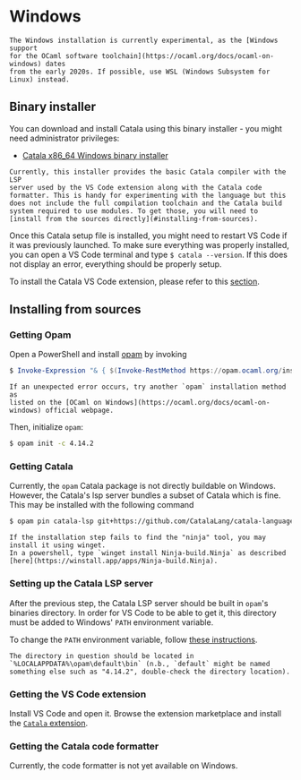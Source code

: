 # Windows

~~~admonish danger
The Windows installation is currently experimental, as the [Windows support
for the OCaml software toolchain](https://ocaml.org/docs/ocaml-on-windows) dates
from the early 2020s. If possible, use WSL (Windows Subsystem for Linux) instead.
~~~

## Binary installer

You can download and install Catala using this binary installer - you
might need administrator privileges:

- [Catala x86_64 Windows binary installer](https://gitlab.inria.fr/verifisc/docker-catala/-/raw/catala-windows-installer/Catala.msi)

~~~admonish warning title="This is an incomplete version of Catala"
Currently, this installer provides the basic Catala compiler with the LSP
server used by the VS Code extension along with the Catala code
formatter. This is handy for experimenting with the language but this
does not include the full compilation toolchain and the Catala build
system required to use modules. To get those, you will need to
[install from the sources directly](#installing-from-sources).
~~~

Once this Catala setup file is installed, you might need to restart
VS Code if it was previously launched. To make sure everything was
properly installed, you can open a VS Code terminal and type `$ catala
--version`. If this does not display an error, everything should be
properly setup.

To install the Catala VS Code extension, please refer to this
[section](#getting-the-vs-code-extension).

## Installing from sources

### Getting Opam

Open a PowerShell and install
[opam](https://opam.ocaml.org/doc/Install.html) by invoking
```powershell
$ Invoke-Expression "& { $(Invoke-RestMethod https://opam.ocaml.org/install.ps1) }"
```
~~~admonish bug title="Alternative `opam` installation methods"
If an unexpected error occurs, try another `opam` installation method as
listed on the [OCaml on Windows](https://ocaml.org/docs/ocaml-on-windows) official webpage.
~~~

Then, initialize `opam`:

```bash
$ opam init -c 4.14.2
```

### Getting Catala

Currently, the `opam` Catala package is not directly buildable on
Windows. However, the Catala's lsp server bundles a subset of Catala
which is fine. This may be installed with the following command

```bash
$ opam pin catala-lsp git+https://github.com/CatalaLang/catala-language-server -y
```
~~~admonish warning title="Ninja error"
If the installation step fails to find the "ninja" tool, you may install it using winget.
In a powershell, type `winget install Ninja-build.Ninja` as described
[here](https://winstall.app/apps/Ninja-build.Ninja).
~~~

### Setting up the Catala LSP server

After the previous step, the Catala LSP server should be built in
`opam`'s binaries directory. In order for VS Code to be able to get it,
this directory must be added to Windows' `PATH` environment variable.

To change the `PATH` environment variable, follow [these
instructions](https://www.java.com/en/download/help/path.html).

~~~admonish tip title="`opam` binary directory on Windows"
The directory in question should be located in
`%LOCALAPPDATA%\opam\default\bin` (n.b., `default` might be named
something else such as "4.14.2", double-check the directory location).
~~~

### Getting the VS Code extension

Install VS Code and open it. Browse the extension marketplace and
install the [`Catala` extension](https://marketplace.visualstudio.com/items?itemName=catalalang.catala).

### Getting the Catala code formatter

Currently, the code formatter is not yet available on Windows.
